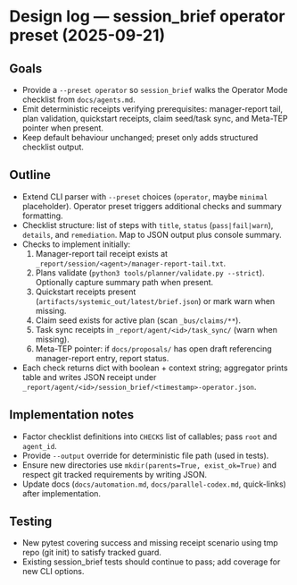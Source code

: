 # Design log — session_brief operator preset (2025-09-21)

## Goals
- Provide a `--preset operator` so `session_brief` walks the Operator Mode checklist from `docs/agents.md`.
- Emit deterministic receipts verifying prerequisites: manager-report tail, plan validation, quickstart receipts, claim seed/task sync, and Meta-TEP pointer when present.
- Keep default behaviour unchanged; preset only adds structured checklist output.

## Outline
- Extend CLI parser with `--preset` choices (`operator`, maybe `minimal` placeholder). Operator preset triggers additional checks and summary formatting.
- Checklist structure: list of steps with `title`, `status` (`pass|fail|warn`), `details`, and `remediation`. Map to JSON output plus console summary.
- Checks to implement initially:
  1. Manager-report tail receipt exists at `_report/session/<agent>/manager-report-tail.txt`.
  2. Plans validate (`python3 tools/planner/validate.py --strict`). Optionally capture summary path when present.
  3. Quickstart receipts present (`artifacts/systemic_out/latest/brief.json`) or mark warn when missing.
  4. Claim seed exists for active plan (scan `_bus/claims/**`).
  5. Task sync receipts in `_report/agent/<id>/task_sync/` (warn when missing).
  6. Meta-TEP pointer: if `docs/proposals/` has open draft referencing manager-report entry, report status.
- Each check returns dict with boolean + context string; aggregator prints table and writes JSON receipt under `_report/agent/<id>/session_brief/<timestamp>-operator.json`.

## Implementation notes
- Factor checklist definitions into `CHECKS` list of callables; pass `root` and `agent_id`.
- Provide `--output` override for deterministic file path (used in tests).
- Ensure new directories use `mkdir(parents=True, exist_ok=True)` and respect git tracked requirements by writing JSON.
- Update docs (`docs/automation.md`, `docs/parallel-codex.md`, quick-links) after implementation.

## Testing
- New pytest covering success and missing receipt scenario using tmp repo (git init) to satisfy tracked guard.
- Existing session_brief tests should continue to pass; add coverage for new CLI options.
